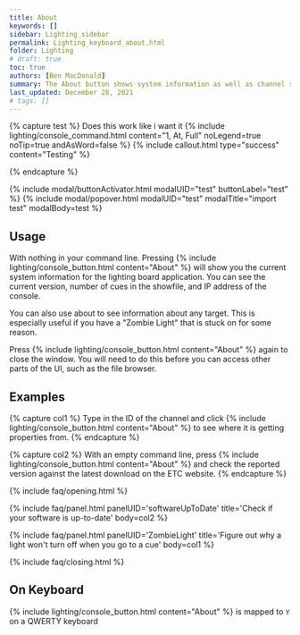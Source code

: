 ```yaml
---
title: About
keywords: []
sidebar: Lighting_sidebar
permalink: Lighting_keyboard_about.html
folder: Lighting
# draft: true
toc: true
authors: [Ben MacDonald]
summary: The About button shows system information as well as channel source information
last_updated: December 28, 2021
# tags: []
---
```


{% capture test %}
Does this work like i want it
{% include lighting/console_command.html content="1, At, Full" noLegend=true noTip=true andAsWord=false %}
{% include callout.html type="success" content="Testing" %}

{% endcapture %}


{% include modal/buttonActivator.html modalUID="test" buttonLabel="test" %}
{% include modal/popover.html modalUID="test" modalTitle="import test" modalBody=test %}

## Usage
With nothing in your command line. Pressing {% include lighting/console_button.html content="About" %} will show you the current system information for the lighting board application. You can see the current version, number of cues in the showfile, and IP address of the console.

You can also use about to see information about any target. This is especially useful if you have a "Zombie Light" that is stuck on for some reason.

Press {% include lighting/console_button.html content="About" %} again to close the window. You will need to do this before you can access other parts of the UI, such as the file browser.
## Examples

{% capture col1 %}
Type in the ID of the channel and click {% include lighting/console_button.html content="About" %} to see where it is getting properties from.
{% endcapture %}

{% capture col2 %}
With an empty command line, press {% include lighting/console_button.html content="About" %} and check the reported version against the latest download on the ETC website.
{% endcapture %}



{% include faq/opening.html %}

{% include faq/panel.html panelUID='softwareUpToDate' title='Check if your software is up-to-date' body=col2 %}

{% include faq/panel.html panelUID='ZombieLight' title='Figure out why a light won\'t turn off when you go to a cue' body=col1 %}

{% include faq/closing.html %}
## On Keyboard
{% include lighting/console_button.html content="About" %} is mapped to `Y` on a QWERTY keyboard